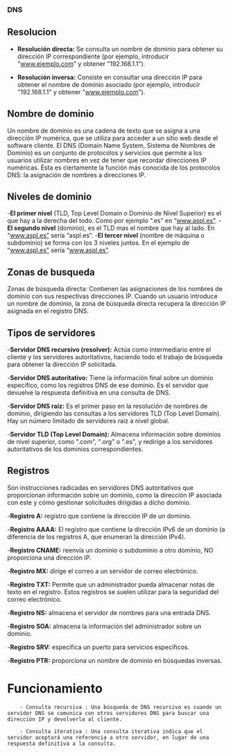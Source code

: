  ### DNS ###

## Resolucion
- **Resolución directa:** Se consulta un nombre de dominio para obtener su dirección IP correspondiente (por ejemplo, introducir "www.ejemplo.com" y obtener "192.168.1.1").

- **Resolución inversa:** Consiste en consultar una dirección IP para obtener el nombre de dominio asociado (por ejemplo, introducir "192.168.1.1" y obtener "www.ejemplo.com").

## Nombre de dominio
Un nombre de dominio es una cadena de texto que se asigna a una dirección IP numérica, que se utiliza para acceder a un sitio web desde el software cliente.
El DNS (Domain Name System, Sistema de Nombres de Dominio) es un conjunto de protocolos y servicios que permite a los usuarios utilizar nombres en vez de tener que recordar direcciones IP numéricas. Ésta es ciertamente la función más conocida de los protocolos DNS: la asignación de nombres a direcciones IP.

## Niveles de dominio
-**El primer nivel** (TLD, Top Level Domain o Dominio de Nivel Superior) es el que hay a la derecha del todo. Como por ejemplo “.es” en “www.aspl.es”.
-**El segundo nivel** (dominio), es el TLD mas el nombre que hay al lado. En “www.aspl.es” sería “aspl.es”.
-**El tercer nivel** (nombre de máquina o subdominio) se forma con los 3 niveles juntos. En el ejemplo de “www.aspl.es” sería “www.aspl.es”.

## Zonas de busqueda
Zonas de búsqueda directa: Contienen las asignaciones de los nombres de dominio con sus respectivas direcciones IP. Cuando un usuario introduce un nombre de dominio, la zona de búsqueda directa recupera la dirección IP asignada en el registro DNS.

## Tipos de servidores
-**Servidor DNS recursivo (resolver):** Actúa como intermediario entre el cliente y los servidores autoritativos, haciendo todo el trabajo de búsqueda para obtener la dirección IP solicitada.

-**Servidor DNS autoritativo:** Tiene la información final sobre un dominio específico, como los registros DNS de ese dominio. Es el servidor que devuelve la respuesta definitiva en una consulta de DNS.

-**Servidor DNS raíz:** Es el primer paso en la resolución de nombres de dominio, dirigiendo las consultas a los servidores TLD (Top Level Domain). Hay un número limitado de servidores raíz a nivel global.

-**Servidor TLD (Top Level Domain):** Almacena información sobre dominios de nivel superior, como ".com", ".org" o ".es", y redirige a los servidores autoritativos de los dominios correspondientes.

## Registros
Son instrucciones radicadas en servidores DNS autoritativos que proporcionan información sobre un dominio, como la dirección IP asociada con este y cómo gestionar solicitudes dirigidas a dicho dominio.

-**Registro A:** registro que contiene la dirección IP de un dominio.

-**Registro AAAA:** El registro que contiene la dirección IPv6 de un dominio (a diferencia de los registros A, que enumeran la dirección IPv4).

-**Registro CNAME:** reenvía un dominio o subdominio a otro dominio, NO proporciona una dirección IP. 

-**Registro MX:** dirige el correo a un servidor de correo electrónico.

-**Registro TXT:** Permite que un administrador pueda almacenar notas de texto en el registro. Estos registros se suelen utilizar para la seguridad del correo electrónico.

-**Registro NS:** almacena el servidor de nombres para una entrada DNS.

-**Registro SOA:** almacena la información del administrador sobre un dominio.

-**Registro SRV:** especifica un puerto para servicios específicos.

-**Registro PTR:** proporciona un nombre de dominio en búsquedas inversas.

# Funcionamiento


        - Consulta recursiva : Una búsqueda de DNS recursivo es cuando un servidor DNS se comunica con otros servidores DNS para buscar una dirección IP y devolverla al cliente.

        - Consulta iterativa : Una consulta iterativa indica que el servidor aceptará una referencia a otro servidor, en lugar de una respuesta definitiva a la consulta.

